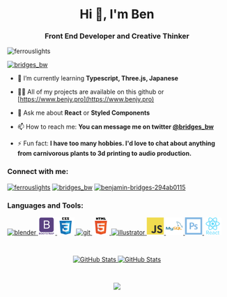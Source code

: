 <h1 align="center">Hi 👋, I'm Ben</h1>
<h3 align="center">Front End Developer and Creative Thinker</h3>

<p align="left"> <img src="https://komarev.com/ghpvc/?username=ferrouslights&label=Profile%20views&color=0e75b6&style=flat" alt="ferrouslights" /> </p>

<p align="left"> <a href="https://twitter.com/bridges_bw" target="blank"><img src="https://img.shields.io/twitter/follow/bridges_bw?logo=twitter&style=for-the-badge" alt="bridges_bw" /></a> </p>

- 🌱 I’m currently learning **Typescript, Three.js, Japanese**

- 👨‍💻 All of my projects are available on this github or [https://www.benjy.pro](https://www.benjy.pro)

- 💬 Ask me about **React** or **Styled Components**

- 📫 How to reach me: <b>You can message me on twitter <a href="https://twitter.com/bridges_bw" target="blank">@bridges_bw</a></b>

- ⚡ Fun fact: **I have too many hobbies. I'd love to chat about anything from carnivorous plants to 3d printing to audio production.**

<h3 align="left">Connect with me:</h3>
<p align="left">
<a href="https://codepen.io/ferrouslights" target="blank"><img align="center" src="https://raw.githubusercontent.com/rahuldkjain/github-profile-readme-generator/master/src/images/icons/Social/codepen.svg" alt="ferrouslights" height="30" width="40" target="_blank"/></a>
<a href="https://twitter.com/bridges_bw" target="blank"><img align="center" src="https://raw.githubusercontent.com/rahuldkjain/github-profile-readme-generator/master/src/images/icons/Social/twitter.svg" alt="bridges_bw" height="30" width="40" target="_blank"/></a>
<a href="https://linkedin.com/in/benjamin-bridges-294ab0115" target="blank"><img align="center" src="https://raw.githubusercontent.com/rahuldkjain/github-profile-readme-generator/master/src/images/icons/Social/linked-in-alt.svg" alt="benjamin-bridges-294ab0115" height="30" width="40" target="_blank"/></a>
</p>

<h3 align="left">Languages and Tools:</h3>
<p align="left"> <a href="https://www.blender.org/" target="_blank"> <img src="https://download.blender.org/branding/community/blender_community_badge_white.svg" alt="blender" width="40" height="40"/> </a> <a href="https://getbootstrap.com" target="_blank"> <img src="https://raw.githubusercontent.com/devicons/devicon/master/icons/bootstrap/bootstrap-plain-wordmark.svg" alt="bootstrap" width="40" height="40"/> </a> <a href="https://www.w3schools.com/css/" target="_blank"> <img src="https://raw.githubusercontent.com/devicons/devicon/master/icons/css3/css3-original-wordmark.svg" alt="css3" width="40" height="40"/> </a> <a href="https://git-scm.com/" target="_blank"> <img src="https://www.vectorlogo.zone/logos/git-scm/git-scm-icon.svg" alt="git" width="40" height="40"/> </a> <a href="https://www.w3.org/html/" target="_blank"> <img src="https://raw.githubusercontent.com/devicons/devicon/master/icons/html5/html5-original-wordmark.svg" alt="html5" width="40" height="40"/> </a> <a href="https://www.adobe.com/in/products/illustrator.html" target="_blank"> <img src="https://www.vectorlogo.zone/logos/adobe_illustrator/adobe_illustrator-icon.svg" alt="illustrator" width="40" height="40"/> </a> <a href="https://github.com/ferrouslights?tab=repositories&language=javascript" target="_blank"> <img src="https://raw.githubusercontent.com/devicons/devicon/master/icons/javascript/javascript-original.svg" alt="javascript" width="40" height="40"/> </a> <a href="https://www.mysql.com/" target="_blank"> <img src="https://raw.githubusercontent.com/devicons/devicon/master/icons/mysql/mysql-original-wordmark.svg" alt="mysql" width="40" height="40"/> </a> <a href="https://www.photoshop.com/en" target="_blank"> <img src="https://raw.githubusercontent.com/devicons/devicon/master/icons/photoshop/photoshop-line.svg" alt="photoshop" width="40" height="40"/> </a> <a href="https://reactjs.org/" target="_blank"> <img src="https://raw.githubusercontent.com/devicons/devicon/master/icons/react/react-original-wordmark.svg" alt="react" width="40" height="40"/> </a> </p>
<!--
<p><img align="left" src="https://github-readme-stats.vercel.app/api/top-langs?username=ferrouslights&show_icons=true&locale=en&layout=compact" alt="ferrouslights" /></p>

<p>&nbsp;<img align="center" src="https://github-readme-stats.vercel.app/api?username=ferrouslights&show_icons=true&locale=en" alt="ferrouslights" /></p>
-->
<br/>
  <p align="center">
  <a href="https://github.com/Hifumi-Sec" width="100%">
    <img alt="GitHub Stats" height="170px" src="https://github-readme-stats.vercel.app/api?username=ferrouslights&show_icons=true&include_all_commits=true&count_private=true&hide_title=true&hide_border=false&theme=dark">
    <img alt="GitHub Stats" height="170px" src="https://github-readme-stats.vercel.app/api/top-langs/?username=ferrouslights&layout=compact&hide_border=false&theme=dark&langs_count=10">
  </a>
</p>

  <br/>
  <p align="center">
    <img src="https://github-readme-streak-stats.herokuapp.com/?user=ferrouslights&theme=dark&hide_border=false"/>
  </p>
